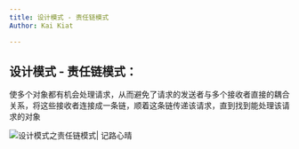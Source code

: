 ```yaml
---
title: 设计模式 - 责任链模式
Author: Kai Kiat

---
```


## 设计模式 - 责任链模式：

使多个对象都有机会处理请求，从而避免了请求的发送者与多个接收者直接的耦合关系，将这些接收者连接成一条链，顺着这条链传递该请求，直到找到能处理该请求的对象

![设计模式之责任链模式| 记路心晴](https://songwell1024.github.io/2018/10/17/ChainmsPattern/1.png)